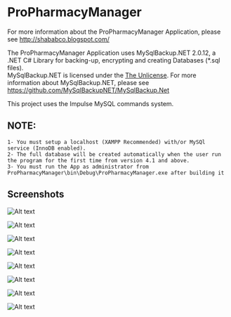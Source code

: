 # ProPharmacyManager
For more information about the ProPharmacyManager Application, please see 
http://shababco.blogspot.com/ 

The ProPharmacyManager Application uses MySqlBackup.NET 2.0.12, a .NET C#
Library for backing-up, encrypting and creating Databases (*.sql files).  
MySqlBackup.NET is licensed under the [The Unlicense](https://github.com/MySqlBackupNET/MySqlBackup.Net/blob/master/LICENSE).
For more information about MySqlBackup.NET,
please see https://github.com/MySqlBackupNET/MySqlBackup.Net

This project uses the Impulse MySQL commands system.

## NOTE:
	1- You must setup a localhost (XAMPP Recommended) with/or MySQl service (InnoDB enabled). 
	2- The full database will be created automatically when the user run the program for the first time from version 4.1 and above.
	3- You must run the App as administrator from ProPharmacyManager\bin\Debug\ProPharmacyManager.exe after building it
	
## Screenshots

![Alt text](https://1.bp.blogspot.com/-GaPqeHRqRTQ/U1V831E8Z3I/AAAAAAAAAQQ/V_Qn6v2EZV8/s1600/Capture01.PNG "Database config window for the first time")

![Alt text](https://1.bp.blogspot.com/-r2HEncd0oKU/U1V84K2j5-I/AAAAAAAAAQk/rE6cgVwRwm0/s1600/Capture02.PNG "Add new user")

![Alt text](https://2.bp.blogspot.com/-TyO6_C81lFI/U1wGFQXH37I/AAAAAAAAARs/MlaZcn9J0eg/s1600/Capture45.PNG "Login Window")

![Alt text](https://2.bp.blogspot.com/--zgjKjPd0j8/U1wGFG0_jeI/AAAAAAAAARo/fR1P3_94RFs/s1600/Untitled01.PNG "Main Window")

![Alt text](https://2.bp.blogspot.com/-kMq1TEibXJo/U1V8-2jxSyI/AAAAAAAAARI/YODsFryYzrg/s1600/Capture09.PNG "Main Window User")

![Alt text](https://2.bp.blogspot.com/-DlZZsrNDo8c/U1V88OGf2bI/AAAAAAAAAQ4/SAc3OZi5kdc/s1600/Capture06.PNG "Take Restore a backup window")

![Alt text](https://2.bp.blogspot.com/-FOw_oPKV5OI/U1V877afA0I/AAAAAAAAAQ0/TUdGVUuXedw/s1600/Capture05.PNG "Add new Item Window")

![Alt text](https://2.bp.blogspot.com/-BdKq1UP97Q0/U1V88458FaI/AAAAAAAAAQ8/ts57iH8D3LY/s1600/Capture07.PNG "About Window")
